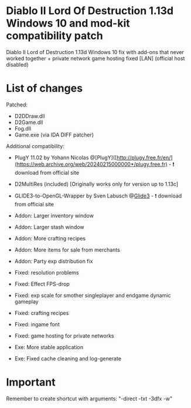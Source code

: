 # Diablo II Lord Of Destruction 1.13d Windows 10 and mod-kit compatibility patch
Diablo II Lord of Destruction 1.13d Windows 10 fix with add-ons that never worked together + private network game hosting fixed [LAN] (official host disabled)
# List of changes
Patched:
* D2DDraw.dll
* D2Game.dll
* Fog.dll
* Game.exe (via IDA DIFF patcher)


Additional compatibility:
* PlugY 11.02 by Yohann Nicolas @[PlugY]([http://plugy.free.fr/en/](https://web.archive.org/web/20240215000000*/plugy.free.fr) - :exclamation: download from official site
* D2MultiRes (included) [Originally works only for version up to 1.13c]
* GLIDE3-to-OpenGL-Wrapper by Sven Labusch @[Glide3](http://www.svenswrapper.de/english/) - :exclamation: download from official site

* Addon: Larger inventory window
* Addon: Larger stash window
* Addon: More crafting recipes
* Addon: More items for sale from merchants
* Addon: Party exp distribution fix
* Fixed: resolution problems
* Fixed: Effect FPS-drop
* Fixed: exp scale for smother singleplayer and endgame dynamic gameplay
* Fixed: crafting recipes
* Fixed: ingame font
* Fixed: game hosting for private networks
* Exe: More stable application
* Exe: Fixed cache cleaning and log-generate
# Important
Remember to create shortcut with arguments: "-direct -txt -3dfx -w"
